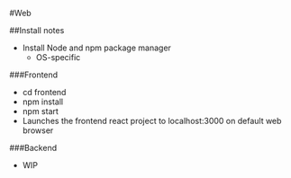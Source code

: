 #Web

##Install notes
* Install Node and npm package manager
  * OS-specific

###Frontend
* cd frontend
* npm install
* npm start
* Launches the frontend react project to localhost:3000 on default web browser

###Backend
* WIP